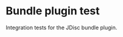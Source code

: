 <!-- Copyright 2017 Yahoo Holdings. Licensed under the terms of the Apache 2.0 license. See LICENSE in the project root. -->
# Bundle plugin test

Integration tests for the JDisc bundle plugin.
